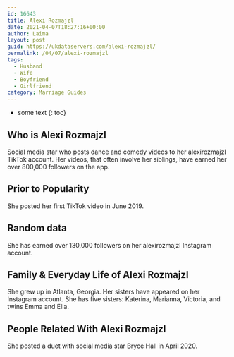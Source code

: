 ```yaml
---
id: 16643
title: Alexi Rozmajzl
date: 2021-04-07T18:27:16+00:00
author: Laima
layout: post
guid: https://ukdataservers.com/alexi-rozmajzl/
permalink: /04/07/alexi-rozmajzl
tags:
  - Husband
  - Wife
  - Boyfriend
  - Girlfriend
category: Marriage Guides
---
```


* some text
{: toc}


## Who is Alexi Rozmajzl
                  
                  
                  
Social media star who posts dance and comedy videos to her alexirozmajzl TikTok account. Her videos, that often involve her siblings, have earned her over 800,000 followers on the app. 
                  
              
            
              
            
                
                
                
## Prior to Popularity
                  
                  
                  
She posted her first TikTok video in June 2019. 
                  
              
            
              
            
                
                
                
## Random data
                  
                  
                  
She has earned over 130,000 followers on her alexirozmajzl Instagram account. 
                  
              
            
              
            
                
                
                
## Family & Everyday Life of Alexi Rozmajzl
                  
                  
                  
She grew up in Atlanta, Georgia. Her sisters have appeared on her Instagram account. She has five sisters: Katerina, Marianna, Victoria, and twins Emma and Ella.
                  
              
            
              
            
                
                
                
## People Related With Alexi Rozmajzl
                  
                  
                  
She posted a duet with social media star Bryce Hall in April 2020. 
                  
              
            
              
            
                
              
            
              
              
            
            
              
            
          
          
          